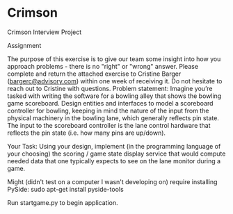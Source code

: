 Crimson
=======

Crimson Interview Project

Assignment

The purpose of this exercise is to give our team some insight into how you approach problems - there is no "right" or "wrong" answer. Please complete and return the attached exercise to Cristine Barger (bargerc@advisory.com) within one week of receiving it. Do not hesitate to reach out to Cristine with questions. 
Problem statement:
Imagine you’re tasked with writing the software for a bowling alley that shows the bowling game scoreboard.
Design entities and interfaces to model a scoreboard controller for bowling, keeping in mind the nature of the input from the physical machinery in the bowling lane, which generally reflects pin state.
The input to the scoreboard controller is the lane control hardware that reflects the pin state (i.e. how many pins are up/down).

Your Task: 
Using your design, implement (in the programming language of your choosing) the scoring / game state display service that would compute needed data that one typically expects to see on the lane monitor during a game.

Might (didn't test on a computer I wasn't developing on) require installing PySide:  sudo apt-get install pyside-tools

Run startgame.py to begin application.
